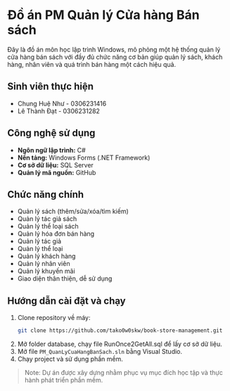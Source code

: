 # Đồ án PM Quản lý Cửa hàng Bán sách

Đây là đồ án môn học lập trình Windows, mô phỏng một hệ thống quản lý cửa hàng bán sách với đầy đủ chức năng cơ bản giúp quản lý sách, khách hàng, nhân viên và quá trình bán hàng một cách hiệu quả.

## Sinh viên thực hiện

- Chung Huệ Như - 0306231416
- Lê Thành Đạt - 0306231282

## Công nghệ sử dụng

- **Ngôn ngữ lập trình:** C#
- **Nền tảng:** Windows Forms (.NET Framework)
- **Cơ sở dữ liệu:** SQL Server
- **Quản lý mã nguồn:** GitHub

## Chức năng chính

- Quản lý sách (thêm/sửa/xóa/tìm kiếm)
- Quản lý tác giả sách
- Quản lý thể loại sách
- Quản lý hóa đơn bán hàng
- Quản lý tác giả
- Quản lý thể loại
- Quản lý khách hàng
- Quản lý nhân viên
- Quản lý khuyến mãi
- Giao diện thân thiện, dễ sử dụng

## Hướng dẫn cài đặt và chạy

1. Clone repository về máy:
   ```bash
   git clone https://github.com/tako0w0skw/book-store-management.git
   ```
2. Mở folder database, chạy file RunOnce2GetAll.sql để lấy cơ sở dữ liệu.
3. Mở file `PM_QuanLyCuaHangBanSach.sln` bằng Visual Studio.
4. Chạy project và sử dụng phần mềm.

> Note: Dự án được xây dựng nhằm phục vụ mục đích học tập và thực hành phát triển phần mềm.